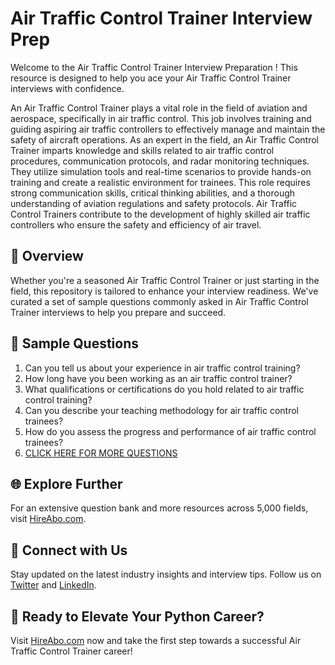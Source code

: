 # Air Traffic Control Trainer Interview Prep

Welcome to the Air Traffic Control Trainer Interview Preparation ! This resource is designed to help you ace your Air Traffic Control Trainer interviews with confidence.

An Air Traffic Control Trainer plays a vital role in the field of aviation and aerospace, specifically in air traffic control. This job involves training and guiding aspiring air traffic controllers to effectively manage and maintain the safety of aircraft operations. As an expert in the field, an Air Traffic Control Trainer imparts knowledge and skills related to air traffic control procedures, communication protocols, and radar monitoring techniques. They utilize simulation tools and real-time scenarios to provide hands-on training and create a realistic environment for trainees. This role requires strong communication skills, critical thinking abilities, and a thorough understanding of aviation regulations and safety protocols. Air Traffic Control Trainers contribute to the development of highly skilled air traffic controllers who ensure the safety and efficiency of air travel.

## 🚀 Overview

Whether you're a seasoned Air Traffic Control Trainer or just starting in the field, this repository is tailored to enhance your interview readiness. We've curated a set of sample questions commonly asked in Air Traffic Control Trainer interviews to help you prepare and succeed.

## 📝 Sample Questions

1. Can you tell us about your experience in air traffic control training?
2. How long have you been working as an air traffic control trainer?
3. What qualifications or certifications do you hold related to air traffic control training?
4. Can you describe your teaching methodology for air traffic control trainees?
5. How do you assess the progress and performance of air traffic control trainees?
6. [CLICK HERE FOR MORE QUESTIONS](https://hireabo.com/job/14_2_11/Air%20Traffic%20Control%20Trainer)

## 🌐 Explore Further

For an extensive question bank and more resources across 5,000 fields, visit [HireAbo.com](https://www.hireabo.com).

## 📱 Connect with Us

Stay updated on the latest industry insights and interview tips. Follow us on [Twitter](https://twitter.com/hireabo) and [LinkedIn](https://www.linkedin.com/in/hire-abo-3609972a8/).

## 🚀 Ready to Elevate Your Python Career?

Visit [HireAbo.com](https://www.hireabo.com) now and take the first step towards a successful Air Traffic Control Trainer career!